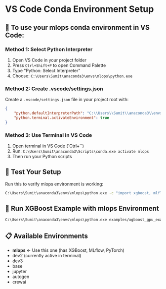 # VS Code Conda Environment Setup

## 🎯 To use your mlops conda environment in VS Code:

### Method 1: Select Python Interpreter
1. Open VS Code in your project folder
2. Press `Ctrl+Shift+P` to open Command Palette
3. Type "Python: Select Interpreter"
4. Choose: `C:\Users\Sumit\anaconda3\envs\mlops\python.exe`

### Method 2: Create .vscode/settings.json
Create a `.vscode/settings.json` file in your project root with:

```json
{
    "python.defaultInterpreterPath": "C:\\Users\\Sumit\\anaconda3\\envs\\mlops\\python.exe",
    "python.terminal.activateEnvironment": true
}
```

### Method 3: Use Terminal in VS Code
1. Open terminal in VS Code (`Ctrl+``)
2. Run: `C:\Users\Sumit\anaconda3\Scripts\conda.exe activate mlops`
3. Then run your Python scripts

## 🧪 Test Your Setup

Run this to verify mlops environment is working:
```bash
C:\Users\Sumit\anaconda3\envs\mlops\python.exe -c "import xgboost, mlflow, torch; print('✅ All packages available!')"
```

## 🚀 Run XGBoost Example with mlops Environment

```bash
C:\Users\Sumit\anaconda3\envs\mlops\python.exe examples/xgboost_gpu_example.py
```

## 📋 Available Environments
- **mlops** ← Use this one (has XGBoost, MLflow, PyTorch)
- dev2 (currently active in terminal)
- dev3
- base
- jupyter
- autogen
- crewai